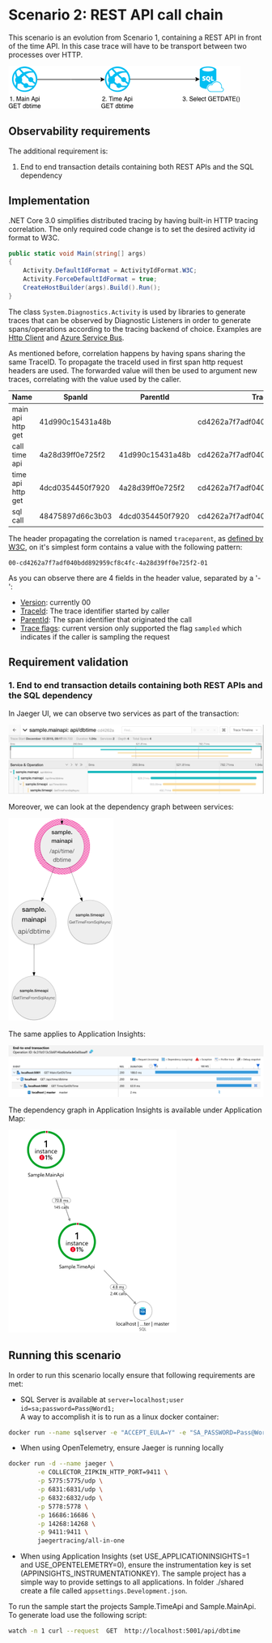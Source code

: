 # Scenario 2: REST API call chain

This scenario is an evolution from Scenario 1, containing a REST API in front of the time API. In this case trace will have to be transport between two processes over HTTP.

![Sample scenario 2](media/02-sample-scenario.png)

## Observability requirements

The additional requirement is:

1. End to end transaction details containing both REST APIs and the SQL dependency

## Implementation

.NET Core 3.0 simplifies distributed tracing by having built-in HTTP tracing correlation. The only required code change is to set the desired activity id format to W3C.

```C#
public static void Main(string[] args)
{
    Activity.DefaultIdFormat = ActivityIdFormat.W3C;
    Activity.ForceDefaultIdFormat = true;
    CreateHostBuilder(args).Build().Run();
}
```

The class `System.Diagnostics.Activity` is used by libraries to generate traces that can be observed by Diagnostic Listeners in order to generate spans/operations according to the tracing backend of choice. Examples are [Http Client](https://github.com/dotnet/corefx/blob/master/src/System.Diagnostics.DiagnosticSource/src/HttpCorrelationProtocol.md) and [Azure Service Bus](https://docs.microsoft.com/en-us/azure/service-bus-messaging/service-bus-end-to-end-tracing).

 As mentioned before, correlation happens by having spans sharing the same TraceID. To propagate the traceId used in first span http request headers are used. The forwarded value will then be used to argument new traces, correlating with the value used by the caller.

|Name|SpanId|ParentId|TraceId|
|-|-|-|-|
|main api http get|41d990c15431a48b||cd4262a7f7adf040bdd892959cf8c4fc|
|call time api|4a28d39ff0e725f2|41d990c15431a48b|cd4262a7f7adf040bdd892959cf8c4fc|
|time api http get|4dcd0354450f7920|4a28d39ff0e725f2|cd4262a7f7adf040bdd892959cf8c4fc|
|sql call|48475897d66c3b03|4dcd0354450f7920|cd4262a7f7adf040bdd892959cf8c4fc|

The header propagating the correlation is named `traceparent`, as [defined by W3C](https://www.w3.org/TR/trace-context-1/), on it's simplest form contains a value with the following pattern:

```text
00-cd4262a7f7adf040bdd892959cf8c4fc-4a28d39ff0e725f2-01
```

As you can observe there are 4 fields in the header value, separated by a '-':

- [Version](https://www.w3.org/TR/trace-context-1/#version): currently 00
- [TraceId](https://www.w3.org/TR/trace-context-1/#trace-id): The trace identifier started by caller
- [ParentId](https://www.w3.org/TR/trace-context-1/#parent-id): The span identifier that originated the call
- [Trace flags](https://www.w3.org/TR/trace-context-1/#sampled-flag): current version only supported the flag `sampled` which indicates if the caller is sampling the request

## Requirement validation

### 1. End to end transaction details containing both REST APIs and the SQL dependency

In Jaeger UI, we can observe two services as part of the transaction:

![Jaeger 2 web apis tracing](media/02-jaeger-http-header-tracing.png)

Moreover, we can look at the dependency graph between services:

![Jaeger dependency graph](media/02-jaeger-dependencygraph-400.png)

The same applies to Application Insights:

![Application Insights 2 web apis tracing](media/02-ai-http-header-tracing.png)

The dependency graph in Application Insights is available under Application Map:

![Application Insights Application Map](media/02-ai-dependencygraph-400.png)

## Running this scenario

In order to run this scenario locally ensure that following requirements are met:

- SQL Server is available at `server=localhost;user id=sa;password=Pass@Word1;`<br/>
A way to accomplish it is to run as a linux docker container:

```bash
docker run --name sqlserver -e "ACCEPT_EULA=Y" -e "SA_PASSWORD=Pass@Word1" -p 1433:1433 -d mcr.microsoft.com/mssql/server:2019-GA-ubuntu-16.04
```

- When using OpenTelemetry, ensure Jaeger is running locally

```bash
docker run -d --name jaeger \
        -e COLLECTOR_ZIPKIN_HTTP_PORT=9411 \
        -p 5775:5775/udp \
        -p 6831:6831/udp \
        -p 6832:6832/udp \
        -p 5778:5778 \
        -p 16686:16686 \
        -p 14268:14268 \
        -p 9411:9411 \
        jaegertracing/all-in-one
```

- When using Application Insights (set USE_APPLICATIONINSIGHTS=1 and USE_OPENTELEMETRY=0), ensure the instrumentation key is set (APPINSIGHTS_INSTRUMENTATIONKEY). The sample project has a simple way to provide settings to all applications. In folder ./shared create a file called `appsettings.Development.json`.

To run the sample start the projects Sample.TimeApi and Sample.MainApi. To generate load use the following script:

```bash
watch -n 1 curl --request  GET  http://localhost:5001/api/dbtime
```